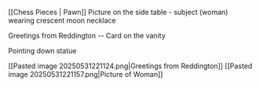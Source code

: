 [[Chess Pieces | Pawn]] 
Picture on the side table - subject (woman) wearing crescent moon necklace 

Greetings from Reddington -- Card on the vanity

Pointing down statue

[[Pasted image 20250531221124.png|Greetings from Reddington]]
[[Pasted image 20250531221157.png|Picture of Woman]]